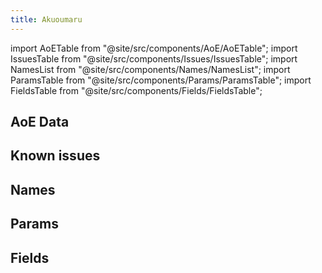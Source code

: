 ```yaml
---
title: Akuoumaru
---
```


import AoETable from "@site/src/components/AoE/AoETable";
import IssuesTable from "@site/src/components/Issues/IssuesTable";
import NamesList from "@site/src/components/Names/NamesList";
import ParamsTable from "@site/src/components/Params/ParamsTable";
import FieldsTable from "@site/src/components/Fields/FieldsTable";

## AoE Data

<AoETable item_key="akuoumaru" data_src="weapon" />

## Known issues

<IssuesTable item_key="akuoumaru" data_src="weapon" />

## Names

<NamesList item_key="akuoumaru" data_src="weapon" />

## Params

<ParamsTable item_key="akuoumaru" data_src="weapon" />

## Fields

<FieldsTable item_key="akuoumaru" data_src="weapon" />
